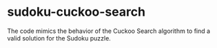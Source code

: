 # sudoku-cuckoo-search
 The code mimics the behavior of the Cuckoo Search algorithm to find a valid solution for the Sudoku puzzle.
